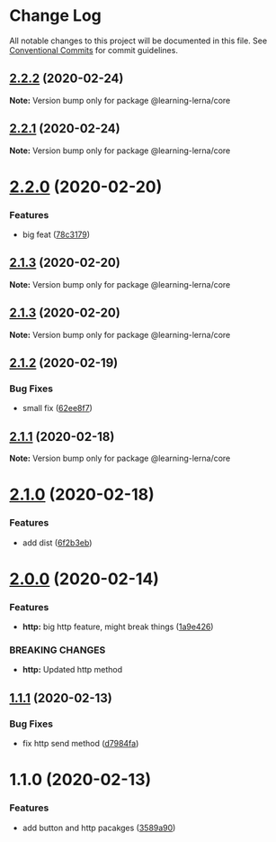 # Change Log

All notable changes to this project will be documented in this file.
See [Conventional Commits](https://conventionalcommits.org) for commit guidelines.

## [2.2.2](https://github.com/chrisventura/learning-lerna/compare/@learning-lerna/core@2.2.1...@learning-lerna/core@2.2.2) (2020-02-24)

**Note:** Version bump only for package @learning-lerna/core





## [2.2.1](https://github.com/chrisventura/learning-lerna/compare/@learning-lerna/core@2.2.0...@learning-lerna/core@2.2.1) (2020-02-24)

**Note:** Version bump only for package @learning-lerna/core





# [2.2.0](https://github.com/chrisventura/learning-lerna/compare/@learning-lerna/core@2.1.3...@learning-lerna/core@2.2.0) (2020-02-20)


### Features

* big feat ([78c3179](https://github.com/chrisventura/learning-lerna/commit/78c3179))





## [2.1.3](https://github.com/chrisventura/learning-lerna/compare/@learning-lerna/core@2.1.3...@learning-lerna/core@2.1.3) (2020-02-20)

**Note:** Version bump only for package @learning-lerna/core





## [2.1.3](https://github.com/chrisventura/learning-lerna/compare/@learning-lerna/core@2.1.2...@learning-lerna/core@2.1.3) (2020-02-20)

**Note:** Version bump only for package @learning-lerna/core





## [2.1.2](https://github.com/chrisventura/learning-lerna/compare/@learning-lerna/core@2.1.1...@learning-lerna/core@2.1.2) (2020-02-19)


### Bug Fixes

* small fix ([62ee8f7](https://github.com/chrisventura/learning-lerna/commit/62ee8f7))





## [2.1.1](https://github.com/chrisventura/learning-lerna/compare/@learning-lerna/core@2.1.0...@learning-lerna/core@2.1.1) (2020-02-18)

**Note:** Version bump only for package @learning-lerna/core





# [2.1.0](https://github.com/chrisventura/learning-lerna/compare/@learning-lerna/core@2.0.0...@learning-lerna/core@2.1.0) (2020-02-18)


### Features

* add dist ([6f2b3eb](https://github.com/chrisventura/learning-lerna/commit/6f2b3eb))





# [2.0.0](https://github.com/chrisventura/learning-lerna/compare/@learning-lerna/core@1.1.1...@learning-lerna/core@2.0.0) (2020-02-14)


### Features

* **http:** big http feature, might break things ([1a9e426](https://github.com/chrisventura/learning-lerna/commit/1a9e426))


### BREAKING CHANGES

* **http:** Updated http method





## [1.1.1](https://github.com/chrisventura/learning-lerna/compare/@learning-lerna/core@1.1.0...@learning-lerna/core@1.1.1) (2020-02-13)


### Bug Fixes

* fix http send method ([d7984fa](https://github.com/chrisventura/learning-lerna/commit/d7984fa))





# 1.1.0 (2020-02-13)


### Features

* add button and http pacakges ([3589a90](https://github.com/chrisventura/learning-lerna/commit/3589a90))
